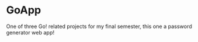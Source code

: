 # GoApp
One of three Go! related projects for my final semester, this one a password generator web app!
